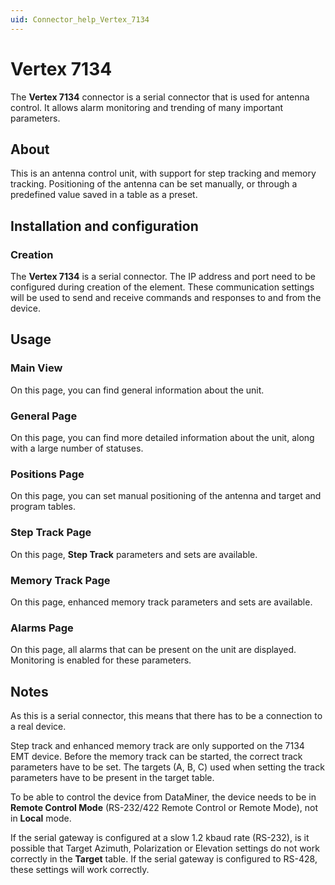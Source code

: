 ```yaml
---
uid: Connector_help_Vertex_7134
---
```


# Vertex 7134

The **Vertex 7134** connector is a serial connector that is used for antenna control. It allows alarm monitoring and trending of many important parameters.

## About

This is an antenna control unit, with support for step tracking and memory tracking. Positioning of the antenna can be set manually, or through a predefined value saved in a table as a preset.

## Installation and configuration

### Creation

The **Vertex 7134** is a serial connector. The IP address and port need to be configured during creation of the element. These communication settings will be used to send and receive commands and responses to and from the device.

## Usage

### Main View

On this page, you can find general information about the unit.

### General Page

On this page, you can find more detailed information about the unit, along with a large number of statuses.

### Positions Page

On this page, you can set manual positioning of the antenna and target and program tables.

### Step Track Page

On this page, **Step Track** parameters and sets are available.

### Memory Track Page

On this page, enhanced memory track parameters and sets are available.

### Alarms Page

On this page, all alarms that can be present on the unit are displayed. Monitoring is enabled for these parameters.

## Notes

As this is a serial connector, this means that there has to be a connection to a real device.

Step track and enhanced memory track are only supported on the 7134 EMT device. Before the memory track can be started, the correct track parameters have to be set. The targets (A, B, C) used when setting the track parameters have to be present in the target table.

To be able to control the device from DataMiner, the device needs to be in **Remote Control Mode** (RS-232/422 Remote Control or Remote Mode), not in **Local** mode.

If the serial gateway is configured at a slow 1.2 kbaud rate (RS-232), is it possible that Target Azimuth, Polarization or Elevation settings do not work correctly in the **Target** table. If the serial gateway is configured to RS-428, these settings will work correctly.
